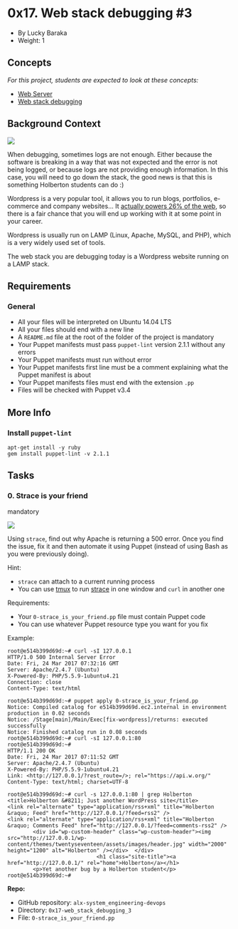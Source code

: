 0x17. Web stack debugging #3
============================

- By Lucky Baraka
- Weight: 1

Concepts
--------

*For this project, students are expected to look at these concepts:*

- [Web Server](https://alx-intranet.hbtn.io/concepts/17)
- [Web stack debugging](https://alx-intranet.hbtn.io/concepts/68)

Background Context
------------------

![](https://s3.amazonaws.com/intranet-projects-files/holbertonschool-sysadmin_devops/293/d42WuBh.png)

When debugging, sometimes logs are not enough. Either because the software is breaking in a way that was not expected and the error is not being logged, or because logs are not providing enough information. In this case, you will need to go down the stack, the good news is that this is something Holberton students can do :)

Wordpress is a very popular tool, it allows you to run blogs, portfolios, e-commerce and company websites... It [actually powers 26% of the web](https://alx-intranet.hbtn.io/rltoken/qxyFYZIwOXQWw02-HaQ7Bw "actually powers 26% of the web"), so there is a fair chance that you will end up working with it at some point in your career.

Wordpress is usually run on LAMP (Linux, Apache, MySQL, and PHP), which is a very widely used set of tools.

The web stack you are debugging today is a Wordpress website running on a LAMP stack.

Requirements
------------

### General

- All your files will be interpreted on Ubuntu 14.04 LTS
- All your files should end with a new line
- A `README.md` file at the root of the folder of the project is mandatory
- Your Puppet manifests must pass `puppet-lint` version 2.1.1 without any errors
- Your Puppet manifests must run without error
- Your Puppet manifests first line must be a comment explaining what the Puppet manifest is about
- Your Puppet manifests files must end with the extension `.pp`
- Files will be checked with Puppet v3.4

More Info
---------

### Install `puppet-lint`

```
apt-get install -y ruby
gem install puppet-lint -v 2.1.1

```

Tasks
-----

### 0\. Strace is your friend

mandatory

[![](https://s3.amazonaws.com/alx-intranet.hbtn.io/uploads/medias/2019/6/f5af5167e65bd3101f76.png?X-Amz-Algorithm=AWS4-HMAC-SHA256&X-Amz-Credential=AKIARDDGGGOUSBVO6H7D%2F20220427%2Fus-east-1%2Fs3%2Faws4_request&X-Amz-Date=20220427T010504Z&X-Amz-Expires=86400&X-Amz-SignedHeaders=host&X-Amz-Signature=268749714454cbf9cb702845b19b5319279abc4303dbd1762458d06795213fd8)](https://youtu.be/uHEzt1QuASo)[](http://savefrom.net/?url=https%3A%2F%2Fyoutu.be%2FuHEzt1QuASo&utm_source=userjs-chrome&utm_medium=extensions&utm_campaign=link_modifier "Obtenir un lien direct")

Using `strace`, find out why Apache is returning a 500 error. Once you find the issue, fix it and then automate it using Puppet (instead of using Bash as you were previously doing).

Hint:

- `strace` can attach to a current running process
- You can use [tmux](https://alx-intranet.hbtn.io/rltoken/UsSRoxIYdq0l0QUIuDNnSw "tmux") to run [strace](https://alx-intranet.hbtn.io/rltoken/ueMevAif95DjyW2sqVCMoA "strace") in one window and `curl` in another one

Requirements:

- Your `0-strace_is_your_friend.pp` file must contain Puppet code
- You can use whatever Puppet resource type you want for you fix

Example:

```
root@e514b399d69d:~# curl -sI 127.0.0.1
HTTP/1.0 500 Internal Server Error
Date: Fri, 24 Mar 2017 07:32:16 GMT
Server: Apache/2.4.7 (Ubuntu)
X-Powered-By: PHP/5.5.9-1ubuntu4.21
Connection: close
Content-Type: text/html

root@e514b399d69d:~# puppet apply 0-strace_is_your_friend.pp
Notice: Compiled catalog for e514b399d69d.ec2.internal in environment production in 0.02 seconds
Notice: /Stage[main]/Main/Exec[fix-wordpress]/returns: executed successfully
Notice: Finished catalog run in 0.08 seconds
root@e514b399d69d:~# curl -sI 127.0.0.1:80
root@e514b399d69d:~#
HTTP/1.1 200 OK
Date: Fri, 24 Mar 2017 07:11:52 GMT
Server: Apache/2.4.7 (Ubuntu)
X-Powered-By: PHP/5.5.9-1ubuntu4.21
Link: <http://127.0.0.1/?rest_route=/>; rel="https://api.w.org/"
Content-Type: text/html; charset=UTF-8

root@e514b399d69d:~# curl -s 127.0.0.1:80 | grep Holberton
<title>Holberton &#8211; Just another WordPress site</title>
<link rel="alternate" type="application/rss+xml" title="Holberton &raquo; Feed" href="http://127.0.0.1/?feed=rss2" />
<link rel="alternate" type="application/rss+xml" title="Holberton &raquo; Comments Feed" href="http://127.0.0.1/?feed=comments-rss2" />
        <div id="wp-custom-header" class="wp-custom-header"><img src="http://127.0.0.1/wp-content/themes/twentyseventeen/assets/images/header.jpg" width="2000" height="1200" alt="Holberton" /></div>  </div>
                            <h1 class="site-title"><a href="http://127.0.0.1/" rel="home">Holberton</a></h1>
        <p>Yet another bug by a Holberton student</p>
root@e514b399d69d:~#

```

**Repo:**

- GitHub repository: `alx-system_engineering-devops`
- Directory: `0x17-web_stack_debugging_3`
- File: `0-strace_is_your_friend.pp`
